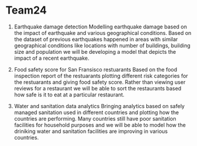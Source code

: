 # Team24
1. Earthquake damage detection
Modelling earthquake damage based on the impact of earthquake and various geographical conditions. Based on the dataset of previous earthquakes happened in areas with similar geographical conditions like locations with number of buildings, building size and population we will be developing a model that depicts the impact of a recent earthquake.

2. Food safety score for San Fransisco restuarants
Based on the food inspection report of the restuarants plotting different risk categories for the restuarants and giving food safety score. Rather than viewing user reviews for a restaurant we will be able to sort the restaurants based how safe is it to eat at a particular restaurant.

3. Water and sanitation data analytics
Bringing analytics based on safely managed sanitation used in different countries and plotting how the countries are performing. Many countries still have poor sanitation facilities for household purposes and we will be able to model how the driniking water and sanitation facilities are improving in various countries.
